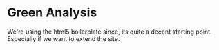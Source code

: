 # Green Analysis
We're using the html5 boilerplate since, its quite a decent starting point. Especially if we want to extend the site.
